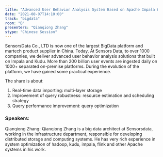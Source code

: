 ```yaml
---
title: "Advanced User Behavior Analysis System Based on Apache Impala & Kudu"
date: "2021-08-07T14:10:00" 
track: "bigdata"
room: "B"
presenters: "Qianqiong Zhang"
stype: "Chinese Session"
---
```

SensorsData Co., LTD is now one of the largest BigData platform and martech product supplier in China. Today, At Sensors Data, to over 1000 companies, we deliver advanced user behavior analysis solutions that built on Impala and Kudu. More than 200 billion user events are ingested daily on 1000+ separated on-premise platforms. During the evolution of the platform, we have gained some practical experience.

  The share is about: 

  1. Real-time data importing: multi-layer storage
  2. Improvement of query robustness: resource estimation and scheduling strategy
  3. Query performance improvement: query optimization
 ### Speakers: 
 Qianqiong Zhang: Qianqiong Zhang is a big data architect at Sensorsdata, working  in the infrastructure department, responsible for developing  distributed storage and computing systems. He has very rich experience in system optimization of hadoop, kudu, impala, flink and other Apache systems in his work.